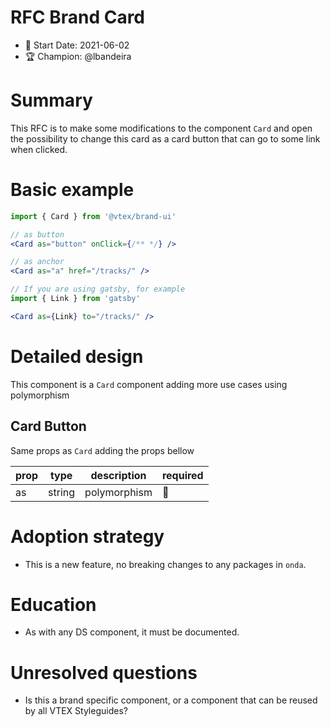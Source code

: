 # RFC Brand Card

- 📅 Start Date: 2021-06-02
- 🏆 Champion: @lbandeira

# Summary

This RFC is to make some modifications to the component `Card` and open the possibility to change this card as a card button that can go to some link when clicked.

# Basic example

```jsx
import { Card } from '@vtex/brand-ui'

// as button
<Card as="button" onClick={/** */} />

// as anchor
<Card as="a" href="/tracks/" />

// If you are using gatsby, for example
import { Link } from 'gatsby'

<Card as={Link} to="/tracks/" />

```

# Detailed design

This component is a `Card` component adding more use cases using polymorphism

## Card Button

Same props as `Card` adding the props bellow

| prop     | type      | description                     | required |
| -------- | --------- | ------------------------------- | -------- |
| as | string | polymorphism | 🚫       |


# Adoption strategy

- This is a new feature, no breaking changes to any packages in `onda`.

# Education

- As with any DS component, it must be documented.

# Unresolved questions

- Is this a brand specific component, or a component that can be reused by all VTEX Styleguides?
